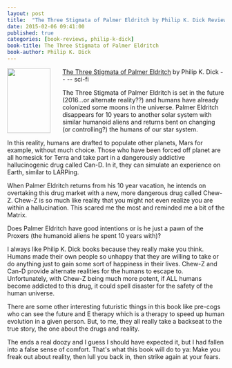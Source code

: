 ```yaml
---
layout: post
title:  "The Three Stigmata of Palmer Eldritch by Philip K. Dick Review"
date: 2015-02-06 09:41:00
published: true
categories: [book-reviews, philip-k-dick]
book-title: The Three Stigmata of Palmer Eldritch
book-author: Philip K. Dick
---
```


<img src="http://ecx.images-amazon.com/images/I/71aqL7sMbGL._SL1500_.jpg" align="left" style="width:100%; height:100%; max-width:100px; max-height:150px; padding-right:25px;" />
<a href="http://amzn.com/B005LVR6C8" target="_blank">The Three Stigmata of Palmer Eldritch</a> by Philip K. Dick  -- <i class="fa fa-star"></i><i class="fa fa-star"></i><i class="fa fa-star"></i><i class="fa fa-star"></i><i class="fa fa-star"></i> -- <i class="fa fa-rocket"></i> sci-fi

The Three Stigmata of Palmer Eldritch is set in the future (2016...or alternate reality??) and humans have already colonized some moons in the universe. Palmer Eldritch disappears for 10 years to another solar system with similar humanoid aliens and returns bent on changing (or controlling?) the humans of our star system.
<!--more-->

In this reality, humans are drafted to populate other planets, Mars for example, without much choice. Those who have been forced off planet are all homesick for Terra and take part in a dangerously addictive hallucinogenic drug called Can-D. In it, they can simulate an experience on Earth, similar to LARPing. 

When Palmer Eldritch returns from his 10 year vacation, he intends on overtaking this drug market with a new, more dangerous drug called Chew-Z. Chew-Z is so much like reality that you might not even realize you are within a hallucination. This scared me the most and reminded me a bit of the Matrix. 

Does Palmer Eldritch have good intentions or is he just a pawn of the Proxers (the humanoid aliens he spent 10 years with)?

I always like Philip K. Dick books because they really make you think. Humans made their own people so unhappy that they are willing to take or do anything just to gain some sort of happiness in their lives. Chew-Z and Can-D provide alternate realities for the humans to escape to. Unfortunately, with Chew-Z being much more potent, if ALL humans become addicted to this drug, it could spell disaster for the safety of the human universe.

There are some other interesting futuristic things in this book like pre-cogs who can see the future and E therapy which is a therapy to speed up human evolution in a given person. But, to me, they all really take a backseat to the true story, the one about the drugs and reality.

The ends a real doozy and I guess I should have expected it, but I had fallen into a false sense of comfort. That's what this book will do to ya: Make you freak out about reality, then lull you back in, then strike again at your fears.